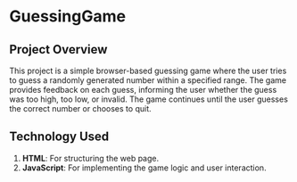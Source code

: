 # GuessingGame

## Project Overview

This project is a simple browser-based guessing game where the user tries to guess a randomly generated number within a specified range. The game provides feedback on each guess, informing the user whether the guess was too high, too low, or invalid. The game continues until the user guesses the correct number or chooses to quit.

## Technology Used

1. **HTML**: For structuring the web page.
2. **JavaScript**: For implementing the game logic and user interaction.
